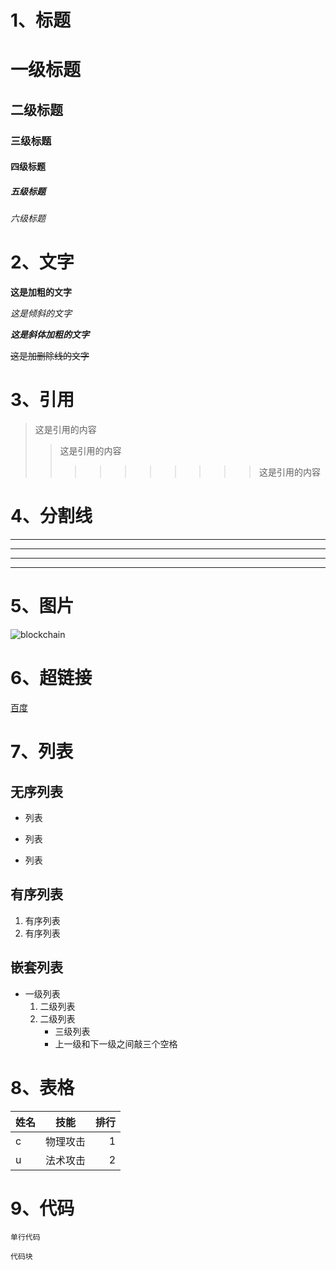# 1、标题

# 一级标题
## 二级标题
### 三级标题
#### 四级标题
##### 五级标题
###### 六级标题


# 2、文字

**这是加粗的文字**

*这是倾斜的文字*

***这是斜体加粗的文字***

~~这是加删除线的文字~~


# 3、引用

>这是引用的内容
>>这是引用的内容
>>>>>>>>>>这是引用的内容

# 4、分割线

---
----
***
****

# 5、图片

![blockchain](https://ss0.bdstatic.com/70cFvHSh_Q1YnxGkpoWK1HF6hhy/it/u=702257389,1274025419&fm=27&gp=0.jpg "区块链")

# 6、超链接

[百度](http://baidu.com)

# 7、列表

## 无序列表
* 列表
+ 列表
- 列表

## 有序列表
1. 有序列表
2. 有序列表

## 嵌套列表
* 一级列表
   1. 二级列表
   2. 二级列表
      + 三级列表
      - 上一级和下一级之间敲三个空格

# 8、表格
姓名|技能|排行
--|:--:|--:
c|物理攻击|1
u|法术攻击|2

# 9、代码
`单行代码`
```
代码块
```